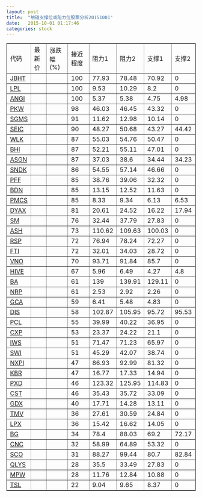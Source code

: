 ```yaml
---
layout: post
title:  "触碰支撑位或阻力位股票分析20151001"
date:   2015-10-01 01:17:46
categories: stock
---
```

<script type="text/javascript">
var stockList = []
stockList.push('gb_jbht');
stockList.push('gb_lpl');
stockList.push('gb_angi');
stockList.push('gb_pkw');
stockList.push('gb_sgms');
stockList.push('gb_seic');
stockList.push('gb_wlk');
stockList.push('gb_bhi');
stockList.push('gb_asgn');
stockList.push('gb_sndk');
stockList.push('gb_pff');
stockList.push('gb_bdn');
stockList.push('gb_pmcs');
stockList.push('gb_dyax');
stockList.push('gb_sm');
stockList.push('gb_ash');
stockList.push('gb_rsp');
stockList.push('gb_fti');
stockList.push('gb_vno');
stockList.push('gb_hive');
stockList.push('gb_ba');
stockList.push('gb_nrp');
stockList.push('gb_gca');
stockList.push('gb_dis');
stockList.push('gb_pcl');
stockList.push('gb_cxp');
stockList.push('gb_iws');
stockList.push('gb_swi');
stockList.push('gb_nxpi');
stockList.push('gb_kbr');
stockList.push('gb_pxd');
stockList.push('gb_cst');
stockList.push('gb_gdx');
stockList.push('gb_tmv');
stockList.push('gb_lpx');
stockList.push('gb_bg');
stockList.push('gb_cnc');
stockList.push('gb_sco');
stockList.push('gb_qlys');
stockList.push('gb_mpw');
stockList.push('gb_tsl');
</script>
<table border="1">
 <tr>
 <td>代码</td>
 <td>最新价</td>
 <td>涨跌幅(%)</td>
 <td>接近程度</td>
 <td>阻力1</td>
 <td>阻力2</td>
 <td>支撑1</td>
 <td>支撑2</td>
</tr>
  <tr id="jbht" class="green">
  <td><a href="http://stock.finance.sina.com.cn/usstock/quotes/JBHT.html" target="_blank">JBHT</a></td><td></td><td></td><td>100</td><td>77.93</td><td>78.48</td><td>70.92</td><td>0</td></tr>
  <tr id="lpl" class="red">
  <td><a href="http://stock.finance.sina.com.cn/usstock/quotes/LPL.html" target="_blank">LPL</a></td><td></td><td></td><td>100</td><td>9.53</td><td>10.29</td><td>8.2</td><td>0</td></tr>
  <tr id="angi" class="green">
  <td><a href="http://stock.finance.sina.com.cn/usstock/quotes/ANGI.html" target="_blank">ANGI</a></td><td></td><td></td><td>100</td><td>5.37</td><td>5.38</td><td>4.75</td><td>4.98</td></tr>
  <tr id="pkw" class="green">
  <td><a href="http://stock.finance.sina.com.cn/usstock/quotes/PKW.html" target="_blank">PKW</a></td><td></td><td></td><td>98</td><td>46.03</td><td>46.45</td><td>43.32</td><td>0</td></tr>
  <tr id="sgms" class="green">
  <td><a href="http://stock.finance.sina.com.cn/usstock/quotes/SGMS.html" target="_blank">SGMS</a></td><td></td><td></td><td>91</td><td>11.62</td><td>12.98</td><td>10.14</td><td>0</td></tr>
  <tr id="seic" class="red">
  <td><a href="http://stock.finance.sina.com.cn/usstock/quotes/SEIC.html" target="_blank">SEIC</a></td><td></td><td></td><td>90</td><td>48.27</td><td>50.68</td><td>43.27</td><td>44.42</td></tr>
  <tr id="wlk" class="green">
  <td><a href="http://stock.finance.sina.com.cn/usstock/quotes/WLK.html" target="_blank">WLK</a></td><td></td><td></td><td>87</td><td>55.03</td><td>54.76</td><td>50.47</td><td>0</td></tr>
  <tr id="bhi" class="red">
  <td><a href="http://stock.finance.sina.com.cn/usstock/quotes/BHI.html" target="_blank">BHI</a></td><td></td><td></td><td>87</td><td>52.21</td><td>55.11</td><td>47.01</td><td>0</td></tr>
  <tr id="asgn" class="red">
  <td><a href="http://stock.finance.sina.com.cn/usstock/quotes/ASGN.html" target="_blank">ASGN</a></td><td></td><td></td><td>87</td><td>37.03</td><td>38.6</td><td>34.44</td><td>34.23</td></tr>
  <tr id="sndk" class="red">
  <td><a href="http://stock.finance.sina.com.cn/usstock/quotes/SNDK.html" target="_blank">SNDK</a></td><td></td><td></td><td>86</td><td>54.55</td><td>57.14</td><td>46.66</td><td>0</td></tr>
  <tr id="pff" class="red">
  <td><a href="http://stock.finance.sina.com.cn/usstock/quotes/PFF.html" target="_blank">PFF</a></td><td></td><td></td><td>85</td><td>38.76</td><td>39.06</td><td>32.32</td><td>0</td></tr>
  <tr id="bdn" class="red">
  <td><a href="http://stock.finance.sina.com.cn/usstock/quotes/BDN.html" target="_blank">BDN</a></td><td></td><td></td><td>85</td><td>13.15</td><td>12.52</td><td>11.63</td><td>0</td></tr>
  <tr id="pmcs" class="green">
  <td><a href="http://stock.finance.sina.com.cn/usstock/quotes/PMCS.html" target="_blank">PMCS</a></td><td></td><td></td><td>85</td><td>8.33</td><td>9.34</td><td>6.13</td><td>6.53</td></tr>
  <tr id="dyax" class="red">
  <td><a href="http://stock.finance.sina.com.cn/usstock/quotes/DYAX.html" target="_blank">DYAX</a></td><td></td><td></td><td>81</td><td>20.61</td><td>24.52</td><td>16.22</td><td>17.94</td></tr>
  <tr id="sm" class="red">
  <td><a href="http://stock.finance.sina.com.cn/usstock/quotes/SM.html" target="_blank">SM</a></td><td></td><td></td><td>76</td><td>32.44</td><td>37.79</td><td>27.83</td><td>0</td></tr>
  <tr id="ash" class="green">
  <td><a href="http://stock.finance.sina.com.cn/usstock/quotes/ASH.html" target="_blank">ASH</a></td><td></td><td></td><td>73</td><td>110.62</td><td>109.63</td><td>100.03</td><td>0</td></tr>
  <tr id="rsp" class="green">
  <td><a href="http://stock.finance.sina.com.cn/usstock/quotes/RSP.html" target="_blank">RSP</a></td><td></td><td></td><td>72</td><td>76.94</td><td>78.24</td><td>72.27</td><td>0</td></tr>
  <tr id="fti" class="red">
  <td><a href="http://stock.finance.sina.com.cn/usstock/quotes/FTI.html" target="_blank">FTI</a></td><td></td><td></td><td>72</td><td>32.01</td><td>34.03</td><td>28.72</td><td>0</td></tr>
  <tr id="vno" class="red">
  <td><a href="http://stock.finance.sina.com.cn/usstock/quotes/VNO.html" target="_blank">VNO</a></td><td></td><td></td><td>70</td><td>93.71</td><td>91.84</td><td>85.7</td><td>0</td></tr>
  <tr id="hive" class="green">
  <td><a href="http://stock.finance.sina.com.cn/usstock/quotes/HIVE.html" target="_blank">HIVE</a></td><td></td><td></td><td>67</td><td>5.96</td><td>6.49</td><td>4.27</td><td>4.8</td></tr>
  <tr id="ba" class="green">
  <td><a href="http://stock.finance.sina.com.cn/usstock/quotes/BA.html" target="_blank">BA</a></td><td></td><td></td><td>61</td><td>139</td><td>139.91</td><td>129.11</td><td>0</td></tr>
  <tr id="nrp" class="green">
  <td><a href="http://stock.finance.sina.com.cn/usstock/quotes/NRP.html" target="_blank">NRP</a></td><td></td><td></td><td>61</td><td>2.53</td><td>2.92</td><td>2.26</td><td>0</td></tr>
  <tr id="gca" class="green">
  <td><a href="http://stock.finance.sina.com.cn/usstock/quotes/GCA.html" target="_blank">GCA</a></td><td></td><td></td><td>59</td><td>6.41</td><td>5.48</td><td>4.83</td><td>0</td></tr>
  <tr id="dis" class="red">
  <td><a href="http://stock.finance.sina.com.cn/usstock/quotes/DIS.html" target="_blank">DIS</a></td><td></td><td></td><td>58</td><td>102.87</td><td>105.95</td><td>95.72</td><td>95.53</td></tr>
  <tr id="pcl" class="red">
  <td><a href="http://stock.finance.sina.com.cn/usstock/quotes/PCL.html" target="_blank">PCL</a></td><td></td><td></td><td>55</td><td>39.99</td><td>40.22</td><td>36.95</td><td>0</td></tr>
  <tr id="cxp" class="red">
  <td><a href="http://stock.finance.sina.com.cn/usstock/quotes/CXP.html" target="_blank">CXP</a></td><td></td><td></td><td>53</td><td>23.37</td><td>24.22</td><td>21.1</td><td>0</td></tr>
  <tr id="iws" class="green">
  <td><a href="http://stock.finance.sina.com.cn/usstock/quotes/IWS.html" target="_blank">IWS</a></td><td></td><td></td><td>51</td><td>71.47</td><td>71.23</td><td>65.97</td><td>0</td></tr>
  <tr id="swi" class="green">
  <td><a href="http://stock.finance.sina.com.cn/usstock/quotes/SWI.html" target="_blank">SWI</a></td><td></td><td></td><td>51</td><td>45.29</td><td>42.07</td><td>38.74</td><td>0</td></tr>
  <tr id="nxpi" class="green">
  <td><a href="http://stock.finance.sina.com.cn/usstock/quotes/NXPI.html" target="_blank">NXPI</a></td><td></td><td></td><td>47</td><td>86.93</td><td>92.99</td><td>81.32</td><td>0</td></tr>
  <tr id="kbr" class="red">
  <td><a href="http://stock.finance.sina.com.cn/usstock/quotes/KBR.html" target="_blank">KBR</a></td><td></td><td></td><td>47</td><td>16.77</td><td>17.33</td><td>14.94</td><td>0</td></tr>
  <tr id="pxd" class="red">
  <td><a href="http://stock.finance.sina.com.cn/usstock/quotes/PXD.html" target="_blank">PXD</a></td><td></td><td></td><td>46</td><td>123.32</td><td>125.95</td><td>114.83</td><td>0</td></tr>
  <tr id="cst" class="green">
  <td><a href="http://stock.finance.sina.com.cn/usstock/quotes/CST.html" target="_blank">CST</a></td><td></td><td></td><td>46</td><td>35.43</td><td>35.72</td><td>33.09</td><td>0</td></tr>
  <tr id="gdx" class="green">
  <td><a href="http://stock.finance.sina.com.cn/usstock/quotes/GDX.html" target="_blank">GDX</a></td><td></td><td></td><td>40</td><td>17.71</td><td>14.28</td><td>13.11</td><td>0</td></tr>
  <tr id="tmv" class="red">
  <td><a href="http://stock.finance.sina.com.cn/usstock/quotes/TMV.html" target="_blank">TMV</a></td><td></td><td></td><td>36</td><td>27.61</td><td>30.59</td><td>24.84</td><td>0</td></tr>
  <tr id="lpx" class="green">
  <td><a href="http://stock.finance.sina.com.cn/usstock/quotes/LPX.html" target="_blank">LPX</a></td><td></td><td></td><td>36</td><td>15.42</td><td>16.62</td><td>14.05</td><td>0</td></tr>
  <tr id="bg" class="green">
  <td><a href="http://stock.finance.sina.com.cn/usstock/quotes/BG.html" target="_blank">BG</a></td><td></td><td></td><td>34</td><td>78.4</td><td>88.03</td><td>69.2</td><td>72.17</td></tr>
  <tr id="cnc" class="green">
  <td><a href="http://stock.finance.sina.com.cn/usstock/quotes/CNC.html" target="_blank">CNC</a></td><td></td><td></td><td>32</td><td>58.99</td><td>64.89</td><td>53.32</td><td>0</td></tr>
  <tr id="sco" class="red">
  <td><a href="http://stock.finance.sina.com.cn/usstock/quotes/SCO.html" target="_blank">SCO</a></td><td></td><td></td><td>31</td><td>88.27</td><td>99.44</td><td>80.7</td><td>82.84</td></tr>
  <tr id="qlys" class="green">
  <td><a href="http://stock.finance.sina.com.cn/usstock/quotes/QLYS.html" target="_blank">QLYS</a></td><td></td><td></td><td>28</td><td>35.5</td><td>33.49</td><td>27.83</td><td>0</td></tr>
  <tr id="mpw" class="green">
  <td><a href="http://stock.finance.sina.com.cn/usstock/quotes/MPW.html" target="_blank">MPW</a></td><td></td><td></td><td>28</td><td>11.76</td><td>12.84</td><td>10.88</td><td>0</td></tr>
  <tr id="tsl" class="red">
  <td><a href="http://stock.finance.sina.com.cn/usstock/quotes/TSL.html" target="_blank">TSL</a></td><td></td><td></td><td>22</td><td>9.04</td><td>9.65</td><td>8.37</td><td>0</td></tr>
</table>
